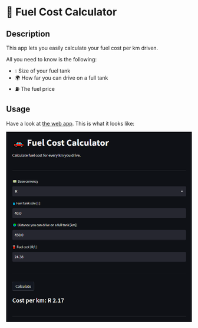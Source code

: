 # 🚗 Fuel Cost Calculator

## Description
This app lets you easily calculate your fuel cost per km driven.

All you need to know is the following:
- 💧 Size of your fuel tank
- 🌍 How far you can drive on a full tank
- ⛽ The fuel price

## Usage
Have a look at [the web app](https://fuel-cost-calculator.herokuapp.com/). This is what it looks like:

![screenshot](https://github.com/ruankie/fuel-cost-calculator/blob/main/screenshots/app.PNG "screenshot")